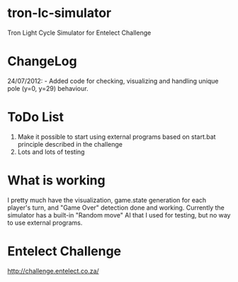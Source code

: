 tron-lc-simulator
=================

Tron Light Cycle Simulator for Entelect Challenge

ChangeLog
=========
24/07/2012: - Added code for checking, visualizing and handling unique pole (y=0, y=29) behaviour.

ToDo List
=========
1) Make it possible to start using external programs based on start.bat principle described in the challenge
2) Lots and lots of testing

What is working
============
I pretty much have the visualization, game.state generation for each player's turn, and "Game Over" detection done and working. Currently the simulator has a built-in "Random move" AI that I used for testing, but no way to use external programs.

Entelect Challenge
=================

http://challenge.entelect.co.za/
